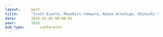 ```yaml
---
layout:     post
title:      "Scott Eisele, Masahiro Yamaura, Nikos Arechiga, Shinichi Shiraishi, Joseph Hite, Jason Scott, Sandeep Neema, and Theodore Bapty. Adas virtual prototyping with the openmeta toolchain. In SAE 2016 World Congress & Exhibition. Detroit, Michigan, USA, apr 2016. SAE International."
date:       2016-01-01 00:00:01
year:       2016
pub_type:       conference
---
```

